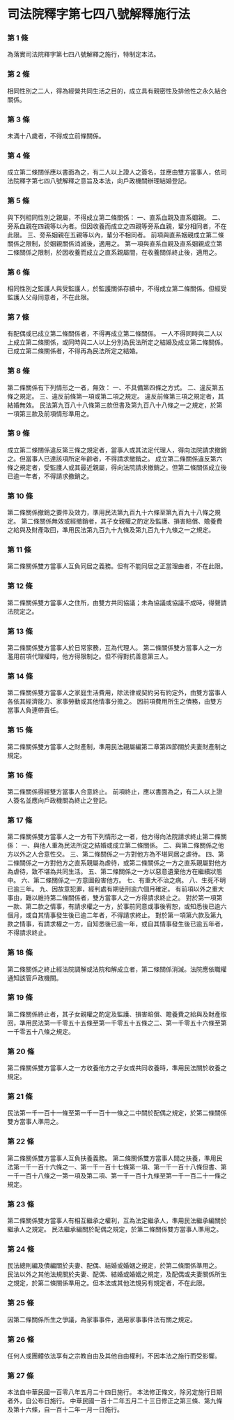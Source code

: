 # 司法院釋字第七四八號解釋施行法

### 第 1 條

為落實司法院釋字第七四八號解釋之施行，特制定本法。

### 第 2 條

相同性別之二人，得為經營共同生活之目的，成立具有親密性及排他性之永久結合關係。

### 第 3 條

未滿十八歲者，不得成立前條關係。

### 第 4 條

成立第二條關係應以書面為之，有二人以上證人之簽名，並應由雙方當事人，依司法院釋字第七四八號解釋之意旨及本法，向戶政機關辦理結婚登記。

### 第 5 條

與下列相同性別之親屬，不得成立第二條關係：
一、直系血親及直系姻親。
二、旁系血親在四親等以內者。但因收養而成立之四親等旁系血親，輩分相同者，不在此限。
三、旁系姻親在五親等以內，輩分不相同者。
前項與直系姻親成立第二條關係之限制，於姻親關係消滅後，適用之。
第一項與直系血親及直系姻親成立第二條關係之限制，於因收養而成立之直系親屬間，在收養關係終止後，適用之。

### 第 6 條

相同性別之監護人與受監護人，於監護關係存續中，不得成立第二條關係。但經受監護人父母同意者，不在此限。

### 第 7 條

有配偶或已成立第二條關係者，不得再成立第二條關係。
一人不得同時與二人以上成立第二條關係，或同時與二人以上分別為民法所定之結婚及成立第二條關係。
已成立第二條關係者，不得再為民法所定之結婚。

### 第 8 條

第二條關係有下列情形之一者，無效：
一、不具備第四條之方式。
二、違反第五條之規定。
三、違反前條第一項或第二項之規定。
違反前條第三項之規定者，其結婚無效。
民法第九百八十八條第三款但書及第九百八十八條之一之規定，於第一項第三款及前項情形準用之。

### 第 9 條

成立第二條關係違反第三條之規定者，當事人或其法定代理人，得向法院請求撤銷之。但當事人已達該項所定年齡者，不得請求撤銷之。
成立第二條關係違反第六條之規定者，受監護人或其最近親屬，得向法院請求撤銷之。但第二條關係成立後已逾一年者，不得請求撤銷之。

### 第 10 條

第二條關係撤銷之要件及效力，準用民法第九百九十六條至第九百九十八條之規定。
第二條關係無效或經撤銷者，其子女親權之酌定及監護、損害賠償、贍養費之給與及財產取回，準用民法第九百九十九條及第九百九十九條之一之規定。

### 第 11 條

第二條關係雙方當事人互負同居之義務。但有不能同居之正當理由者，不在此限。

### 第 12 條

第二條關係雙方當事人之住所，由雙方共同協議；未為協議或協議不成時，得聲請法院定之。

### 第 13 條

第二條關係雙方當事人於日常家務，互為代理人。
第二條關係雙方當事人之一方濫用前項代理權時，他方得限制之。但不得對抗善意第三人。

### 第 14 條

第二條關係雙方當事人之家庭生活費用，除法律或契約另有約定外，由雙方當事人各依其經濟能力、家事勞動或其他情事分擔之。
因前項費用所生之債務，由雙方當事人負連帶責任。

### 第 15 條

第二條關係雙方當事人之財產制，準用民法親屬編第二章第四節關於夫妻財產制之規定。

### 第 16 條

第二條關係得經雙方當事人合意終止。
前項終止，應以書面為之，有二人以上證人簽名並應向戶政機關為終止之登記。

### 第 17 條

第二條關係雙方當事人之一方有下列情形之一者，他方得向法院請求終止第二條關係：
一、與他人重為民法所定之結婚或成立第二條關係。
二、與第二條關係之他方以外之人合意性交。
三、第二條關係之一方對他方為不堪同居之虐待。
四、第二條關係之一方對他方之直系親屬為虐待，或第二條關係之一方之直系親屬對他方為虐待，致不堪為共同生活。
五、第二條關係之一方以惡意遺棄他方在繼續狀態中。
六、第二條關係之一方意圖殺害他方。
七、有重大不治之病。
八、生死不明已逾三年。
九、因故意犯罪，經判處有期徒刑逾六個月確定。
有前項以外之重大事由，難以維持第二條關係者，雙方當事人之一方得請求終止之。
對於第一項第一款、第二款之情事，有請求權之一方，於事前同意或事後宥恕，或知悉後已逾六個月，或自其情事發生後已逾二年者，不得請求終止。
對於第一項第六款及第九款之情事，有請求權之一方，自知悉後已逾一年，或自其情事發生後已逾五年者，不得請求終止。

### 第 18 條

第二條關係之終止經法院調解或法院和解成立者，第二條關係消滅。法院應依職權通知該管戶政機關。

### 第 19 條

第二條關係終止者，其子女親權之酌定及監護、損害賠償、贍養費之給與及財產取回，準用民法第一千零五十五條至第一千零五十五條之二、第一千零五十六條至第一千零五十八條之規定。

### 第 20 條

第二條關係雙方當事人之一方收養他方之子女或共同收養時，準用民法關於收養之規定。

### 第 21 條

民法第一千一百十一條至第一千一百十一條之二中關於配偶之規定，於第二條關係雙方當事人準用之。

### 第 22 條

第二條關係雙方當事人互負扶養義務。
第二條關係雙方當事人間之扶養，準用民法第一千一百十六條之一、第一千一百十七條第一項、第一千一百十八條但書、第一千一百十八條之一第一項及第二項、第一千一百十九條至第一千一百二十一條之規定。

### 第 23 條

第二條關係雙方當事人有相互繼承之權利，互為法定繼承人，準用民法繼承編關於繼承人之規定。
民法繼承編關於配偶之規定，於第二條關係雙方當事人準用之。

### 第 24 條

民法總則編及債編關於夫妻、配偶、結婚或婚姻之規定，於第二條關係準用之。
民法以外之其他法規關於夫妻、配偶、結婚或婚姻之規定，及配偶或夫妻關係所生之規定，於第二條關係準用之。但本法或其他法規另有規定者，不在此限。

### 第 25 條

因第二條關係所生之爭議，為家事事件，適用家事事件法有關之規定。

### 第 26 條

任何人或團體依法享有之宗教自由及其他自由權利，不因本法之施行而受影響。

### 第 27 條

本法自中華民國一百零八年五月二十四日施行。
本法修正條文，除另定施行日期者外，自公布日施行。
中華民國一百十二年五月二十三日修正之第三條、第九條及第十六條，自一百十二年一月一日施行。
